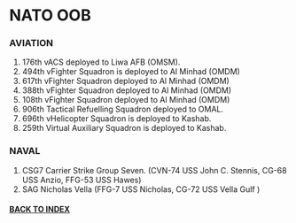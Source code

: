 
# NATO OOB

### AVIATION
1. 176th vACS deployed to Liwa AFB (OMSM).
2. 494th vFighter Squadron is deployed to Al Minhad (OMDM)
3. 617th vFighter Squadron deployed to Al Minhad (OMDM)
3. 388th vFighter Squadron deployed to Al Minhad (OMDM)
3. 108th vFighter Squadron deployed to Al Minhad (OMDM)
4. 906th Tactical Refuelling Squadron deployed to OMAL.
5. 696th vHelicopter Squadron is deployed to Kashab.
6. 259th Virtual Auxiliary Squadron is deployed to Kashab.

### NAVAL
1. CSG7 Carrier Strike Group Seven. (CVN-74 USS John C. Stennis, CG-68 USS Anzio, FFG-53 USS Hawes)
2. SAG Nicholas Vella (FFG-7 USS Nicholas, CG-72 USS Vella Gulf )


#### [BACK TO INDEX](https://daviddcs.github.io/RAM_OPS/) 